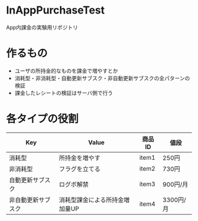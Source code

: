 # InAppPurchaseTest
App内課金の実験用リポジトリ

# 作るもの

- ユーザの所持金的なものを課金で増やすとか
- 消耗型・非消耗型・自動更新サブスク・非自動更新サブスクの全パターンの検証
- 課金したレシートの検証はサーバ側で行う

# 各タイプの役割

| Key                | Value                          | 商品ID | 値段      |
| ------------------ | ------------------------------ | ------ | --------- |
| 消耗型             | 所持金を増やす                 | item1  | 250円     |
| 非消耗型           | フラグを立てる                 | item2  | 730円     |
| 自動更新サブスク   | ログボ解禁                     | item3  | 900円/月  |
| 非自動更新サブスク | 消耗型課金による所持金増加量UP | item4  | 3300円/月 |
